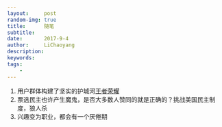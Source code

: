 ```yaml
---
layout:     post
random-img: true
title:      随笔
subtitle:  
date:       2017-9-4
author:     LiChaoyang
description: 
keywords: 
tags:
    - 
---
```


 1. 用户群体构建了坚实的护城河[王者荣耀][1]
 2. 票选民主也许产生魔鬼，是否大多数人赞同的就是正确的？挑战美国民主制度，狼人杀
 3. 兴趣变为职业，都会有一个厌倦期


  [1]: https://xueqiu.com/1047509468/91761442